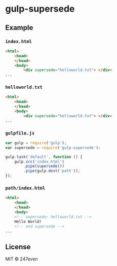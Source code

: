 # gulp-supersede


## Example

### `index.html`

```html
<html>
	<head>
	</head>
	<body>
		<div supersede="helloworld.txt"> </div>
...
```

### `helloworld.txt`
```html
<html>
	<head>
	</head>
	<body>
		<div supersede="helloworld.txt"> </div>
...
```

### `gulpfile.js`

```js
var gulp = require('gulp');
var supersede = require('gulp-supersede');

gulp.task('default', function () {
	gulp.src('index.html')
		.pipe(supersede())
		.pipe(gulp.dest('path'));
});
```

### `path/index.html`

```html
<html>
	<head>
	</head>
	<body>
	<!-- supersede: helloworld.txt -->
	Hello World!
	<!-- end supersede -->
...
```



## License

MIT © 247even
